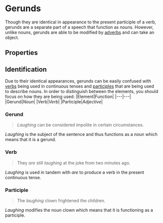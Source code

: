 # Gerunds
<!-- +elementInfo -->
<!-- !gerund -->
Though they are identical in appearance to the present participle of a verb, gerunds are a separate part of a speech that function as nouns. However, unlike nouns, gerunds are able to be modified by [adverbs](/element/adverb) and can take an object.
<!-- !gerund -->

## Properties
<!-- +propertySummary -->

## Identification
Due to their identical appearances, gerunds can be easily confused with [verbs](/element/verb) being used in continuous tenses and [participles](/element/participle) that are being used to describe nouns. In order to distinguish between the elements, you should focus on how they are being used:
|Element|Function|
|---|---|
|Gerund|*Noun*|
|Verb|*Verb*|
|Participle|*Adjective*|

### Gerund
<!-- *gerund.identification_gerund -->
> *Laughing* can be considered impolite in certain circumstances.
<!-- .caption -->
*Laughing* is the subject of the sentence and thus functions as a noun which means that it is a gerund.

### Verb
<!-- *gerund.identification_verb -->
> They *are* still *laughing* at the joke from two minutes ago.
<!-- .caption -->
*Laughing* is used in tandem with *are* to produce a verb in the present continuous tense.

### Participle
<!-- *gerund.identification_participle -->
> The *laughing* clown frightened the children.
<!-- .caption -->
*Laughing* modifies the noun clown which means that it is functioning as a participle.